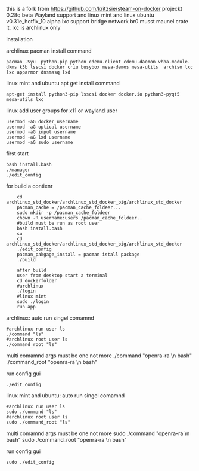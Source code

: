 this is a fork from https://github.com/kritzsie/steam-on-docker projeckt
	0.28q beta Wayland support and linux mint and linux ubuntu
	v0.31e_hotfix_10 alpha lxc support bridge network br0 musst maunel crate it.
	lxc is archlinux only

installation

archlinux pacman install command

	pacman -Syu  python-pip python cdemu-client cdemu-daemon vhba-module-dkms k3b lsscsi docker criu busybox mesa-demos mesa-utils 	archiso lxc  lxc apparmor dnsmasq lxd
		
linux mint and ubuntu apt get install command

	apt-get install python3-pip lsscsi docker docker.io python3-pyqt5 mesa-utils lxc

linux add user groups for x11 or wayland user

	usermod -aG docker username
	usermod -aG optical username
	usermod -aG input username
	usermod -aG lxd username
	usermod -aG sudo username

first start

	bash install.bash
	./manager
	./edit_config
	
for build a contienr

		cd archlinux_std_docker/archlinux_std_docker_big/archlinux_std_docker
		pacman_cache = /pacman_cache_foldeer...
		sudo mkdir -p /pacman_cache_foldeer
		chown -R username:users /pacman_cache_foldeer..
		#build must be run as root user
		bash install.bash
		su
		cd archlinux_std_docker/archlinux_std_docker_big/archlinux_std_docker
		./edit_config
		pacman_pakgage_install = pacman istall package
		./build		

		after build
		user from desktop start a terminal
		cd dockerfolder
		#archlinux
		./login
		#linux mint
		sudo ./login
		run app

archlinux:
auto run
singel comamnd

	#archlinux run user ls
	./command "ls"
	#archlinux root user ls
	./command_root "ls"
	
multi comamnd
args must be one not more
	./command "openra-ra \n bash"
	./command_root "openra-ra \n bash"

run config gui

	./edit_config

linux mint and ubuntu:
auto run
singel comamnd

	#archlinux run user ls
	sudo ./command "ls"
	#archlinux root user ls
	sudo ./command_root "ls"
	
multi comamnd
args must be one not more
	sudo ./command "openra-ra \n bash"
	sudo ./command_root "openra-ra \n bash"

run config gui

	sudo ./edit_config
